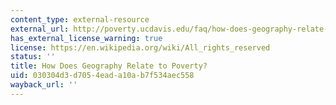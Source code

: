 ```yaml
---
content_type: external-resource
external_url: http://poverty.ucdavis.edu/faq/how-does-geography-relate-poverty
has_external_license_warning: true
license: https://en.wikipedia.org/wiki/All_rights_reserved
status: ''
title: How Does Geography Relate to Poverty?
uid: 030304d3-d705-4ead-a10a-b7f534aec558
wayback_url: ''
---
```

